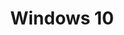 ---
title: "Windows 10"
description: "You are viewing Windows 10 category"
slug: "windows-10"
image: "windows-10.webp"
---